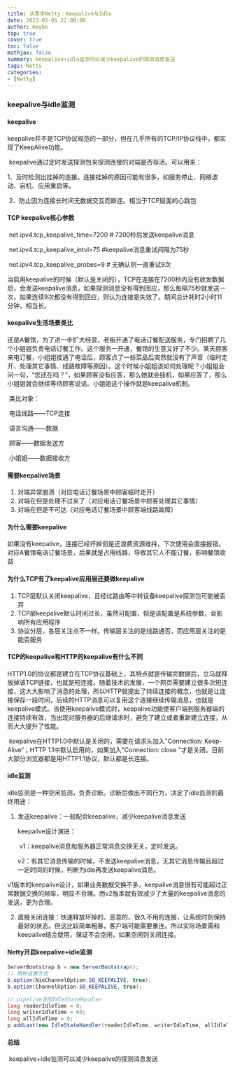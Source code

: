 ```yaml
---
title: 从零学Netty：Keepalive与Idle
date: 2023-05-01 22:00:00
author: maybe
top: true
cover: true
toc: false
mathjax: false
summary: keepalive+idle监测可以减少keepalive的探测消息发送
tags: Netty
categories:
- [Netty]
---
```


### keepalive与idle监测

#### keepalive

​	keepalive并不是TCP协议规范的一部分，但在几乎所有的TCP/IP协议栈中，都实现了KeepAlive功能。

​	keepalive通过定时发送探测包来探测连接的对端是否存活。可以用来：

​		1、及时检测出挂掉的连接。连接挂掉的原因可能有很多，如服务停止、网络波动、宕机、应用重启等。

​		2、防止因为连接长时间无数据交互而断连。相当于TCP层面的心跳包

#### TCP keepalive核心参数

​	net.ipv4.tcp_keepalive_time=7200 # 7200秒后发送keepalive消息

​	net.ipv4.tcp_keepalive_intvl=75 #keepalive消息重试间隔为75秒

​	net.ipv4.tcp_keepalive_probes=9 # 无确认则一直重试9次

​	当启用keepalive的时候（默认是关闭的），TCP在连接在7200秒内没有收发数据后，会发送keepalive消息，如果探测消息没有得到回应，那么每隔75秒就发送一次，如果连续9次都没有得到回应，则认为连接是失效了。期间总计耗时2小时11分钟，相当长。

#### keepalive生活场景类比

​	还是A餐馆，为了进一步扩大经营，老板开通了电话订餐配送服务，专门招聘了几个小姐姐负责电话订餐工作。这个服务一开通，餐馆的生意又好了不少。某天顾客来电订餐，小姐姐接通了电话后，顾客点了一些菜品后突然就没有了声音（临时走开、处理其它事情、线路故障等原因）。这个时候小姐姐该如何处理呢？小姐姐会问一句，“您还在吗？”，如果顾客没有应答，那么她就会挂机，如果应答了，那么小姐姐就会继续等待顾客说话。小姐姐这个操作就是keepalive机制。

​	类比对象：

​		电话线路——TCP连接

​		语言沟通——数据

​		顾客——数据发送方

​		小姐姐——数据接收方

#### 需要keepalive场景

1. 对端异常崩溃（对应电话订餐场景中顾客临时走开）
2. 对端在但是处理不过来了（对应电话订餐场景中顾客处理其它事情）
3. 对端在但是不可达（对应电话订餐场景中顾客端线路故障）

#### 为什么需要keepalive

​	如果没有keepalive，连接已经坏掉但是还浪费资源维持，下次使用会直接报错。对应A餐馆电话订餐场景，后果就是占用线路，导致其它人不能订餐，影响餐馆收益

#### 为什么TCP有了keepalive应用层还要做keepalive

1. TCP层默认关闭keepalive，且经过路由等中转设备keepalive探测包可能被丢弃
2. TCP层keepalive默认时间过长，虽然可配置，但是该配置是系统参数，会影响所有应用程序
3. 协议分层，各层关注点不一样。传输层关注的是线路通否，而应用层关注的是能否服务

#### TCP的keepalive和HTTP的keepalive有什么不同

​	HTTP1.0的协议都是建立在TCP协议基础上，其特点就是传输完数据后，立马就释放掉该TCP链接，也就是短连接。随着技术的发展，一个网页需要建立很多次短连接，这大大影响了消息的处理，所以HTTP就提出了持续连接的概念，也就是让连接保存一段时间，后续的HTTP消息可以复用这个连接继续传输消息，也就是keepalive模式。当使用keepalive模式时，keepalive功能使客户端到服务器端的连接持续有效，当出现对服务器的后继请求时，避免了建立或者重新建立连接，从而大大提升了性能。

​	keepalive在HTTP1.0中默认是关闭的，需要在请求头加入"Connection: Keep-Alive“；HTTP 1.1中默认启用的，如果加入"Connection: close "才是关闭。目前大部分浏览器都是用HTTP1.1协议，默认都是长连接。

#### idle监测

​idle监测是一种空闲监测，负责诊断。诊断后做出不同行为，决定了idle监测的最终用途：

1. 发送keepalive：一般配合keepalive，减少keepalive消息发送

    keepalive设计演进：

    ​	v1：keepalive消息和服务器正常消息交换无关，定时发送。

    ​	v2：有其它消息传输的时候，不发送keepalive消息，无其它消息传输且超过一定时间的时候，判断为idle再发送keepalive消息。

​		v1版本的keepalive设计，如果业务数据交换不多，keepalive消息很有可能超过正常数据交换的频率，明显不合理。而v2版本就有效减少了大量的keepalive消息的发送，更为合理。

2. 直接关闭连接：快速释放坏掉的、恶意的、很久不用的连接，让系统时刻保持最好的状态。但这比较简单粗暴，客户端可能需要重连。所以实际场景需和keepalive结合使用，保证不会空闲，如果空闲则关闭连接。	

#### Netty开启keepalive+idle监测

```java
ServerBootstrap b = new ServerBootstrap();     
// 两种设置方式
b.option(NioChannelOption.SO_KEEPALIVE, true); 
b.option(ChannelOption.SO_KEEPALIVE, true);

// pipeline添加IdleStateHandler
long readerIdleTime = 0;
long writerIdleTime = 60;
long allIdleTime = 0;
p.addLast(new IdleStateHandler(readerIdleTime, writerIdleTime, allIdleTime, TimeUnit.SECONDS));
```

#### 总结

​	keepalive+idle监测可以减少keepalive的探测消息发送